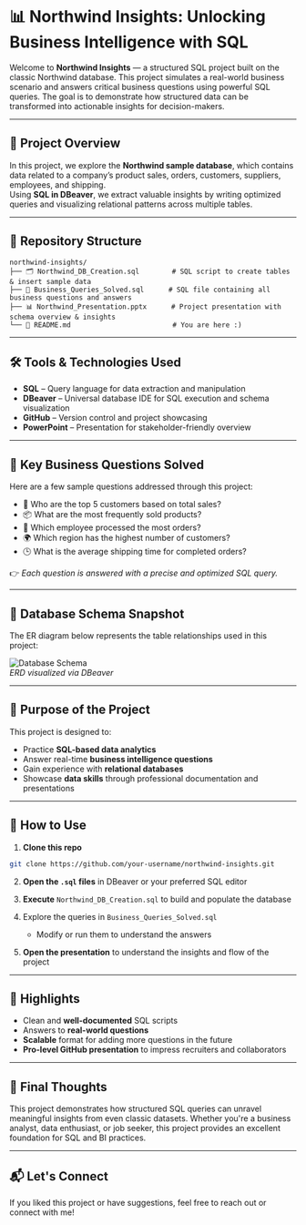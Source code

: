 # 📊 Northwind Insights: Unlocking Business Intelligence with SQL

Welcome to **Northwind Insights** — a structured SQL project built on the classic Northwind database. This project simulates a real-world business scenario and answers critical business questions using powerful SQL queries. The goal is to demonstrate how structured data can be transformed into actionable insights for decision-makers.

---

## 🚀 Project Overview

In this project, we explore the **Northwind sample database**, which contains data related to a company’s product sales, orders, customers, suppliers, employees, and shipping.  
Using **SQL in DBeaver**, we extract valuable insights by writing optimized queries and visualizing relational patterns across multiple tables.

---

## 📁 Repository Structure

```plaintext
northwind-insights/
├── 🗂️ Northwind_DB_Creation.sql        # SQL script to create tables & insert sample data
├── 📄 Business_Queries_Solved.sql      # SQL file containing all business questions and answers
├── 📊 Northwind_Presentation.pptx      # Project presentation with schema overview & insights
└── 📘 README.md                         # You are here :)
```

---

## 🛠️ Tools & Technologies Used

- **SQL** – Query language for data extraction and manipulation  
- **DBeaver** – Universal database IDE for SQL execution and schema visualization  
- **GitHub** – Version control and project showcasing  
- **PowerPoint** – Presentation for stakeholder-friendly overview  

---

## 📌 Key Business Questions Solved

Here are a few sample questions addressed through this project:

- 🥇 Who are the top 5 customers based on total sales?
- 📦 What are the most frequently sold products?
- 👤 Which employee processed the most orders?
- 🌍 Which region has the highest number of customers?
- 🕒 What is the average shipping time for completed orders?

👉 *Each question is answered with a precise and optimized SQL query.*

---

## 📸 Database Schema Snapshot

The ER diagram below represents the table relationships used in this project:

![Database Schema](./your-image-file-name.png)  
*ERD visualized via DBeaver*

---

## 🎯 Purpose of the Project

This project is designed to:

- Practice **SQL-based data analytics**
- Answer real-time **business intelligence questions**
- Gain experience with **relational databases**
- Showcase **data skills** through professional documentation and presentations

---

## 📎 How to Use

1. **Clone this repo**  
```bash
git clone https://github.com/your-username/northwind-insights.git
```

2. **Open the `.sql` files** in DBeaver or your preferred SQL editor

3. **Execute** `Northwind_DB_Creation.sql` to build and populate the database

4. Explore the queries in `Business_Queries_Solved.sql`  
   - Modify or run them to understand the answers

5. **Open the presentation** to understand the insights and flow of the project

---

## 🌟 Highlights

- Clean and **well-documented** SQL scripts
- Answers to **real-world questions**
- **Scalable** format for adding more questions in the future
- **Pro-level GitHub presentation** to impress recruiters and collaborators

---

## 🙌 Final Thoughts

This project demonstrates how structured SQL queries can unravel meaningful insights from even classic datasets. Whether you're a business analyst, data enthusiast, or job seeker, this project provides an excellent foundation for SQL and BI practices.

---

## 📬 Let's Connect

If you liked this project or have suggestions, feel free to reach out or connect with me!

